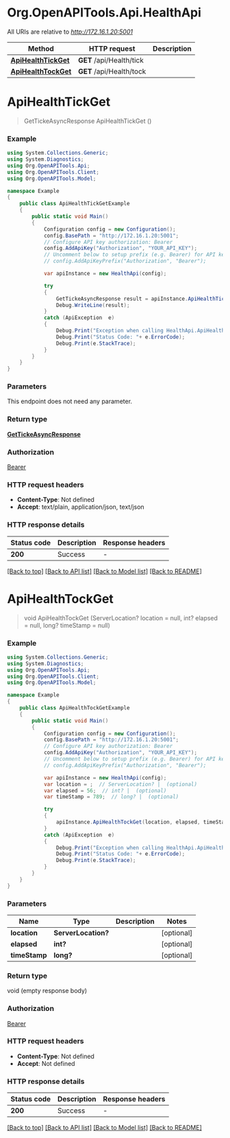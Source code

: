 # Org.OpenAPITools.Api.HealthApi

All URIs are relative to *http://172.16.1.20:5001*

Method | HTTP request | Description
------------- | ------------- | -------------
[**ApiHealthTickGet**](HealthApi.md#apihealthtickget) | **GET** /api/Health/tick | 
[**ApiHealthTockGet**](HealthApi.md#apihealthtockget) | **GET** /api/Health/tock | 


<a name="apihealthtickget"></a>
# **ApiHealthTickGet**
> GetTickeAsyncResponse ApiHealthTickGet ()



### Example
```csharp
using System.Collections.Generic;
using System.Diagnostics;
using Org.OpenAPITools.Api;
using Org.OpenAPITools.Client;
using Org.OpenAPITools.Model;

namespace Example
{
    public class ApiHealthTickGetExample
    {
        public static void Main()
        {
            Configuration config = new Configuration();
            config.BasePath = "http://172.16.1.20:5001";
            // Configure API key authorization: Bearer
            config.AddApiKey("Authorization", "YOUR_API_KEY");
            // Uncomment below to setup prefix (e.g. Bearer) for API key, if needed
            // config.AddApiKeyPrefix("Authorization", "Bearer");

            var apiInstance = new HealthApi(config);

            try
            {
                GetTickeAsyncResponse result = apiInstance.ApiHealthTickGet();
                Debug.WriteLine(result);
            }
            catch (ApiException  e)
            {
                Debug.Print("Exception when calling HealthApi.ApiHealthTickGet: " + e.Message );
                Debug.Print("Status Code: "+ e.ErrorCode);
                Debug.Print(e.StackTrace);
            }
        }
    }
}
```

### Parameters
This endpoint does not need any parameter.

### Return type

[**GetTickeAsyncResponse**](GetTickeAsyncResponse.md)

### Authorization

[Bearer](../README.md#Bearer)

### HTTP request headers

 - **Content-Type**: Not defined
 - **Accept**: text/plain, application/json, text/json

### HTTP response details
| Status code | Description | Response headers |
|-------------|-------------|------------------|
| **200** | Success |  -  |

[[Back to top]](#) [[Back to API list]](../README.md#documentation-for-api-endpoints) [[Back to Model list]](../README.md#documentation-for-models) [[Back to README]](../README.md)

<a name="apihealthtockget"></a>
# **ApiHealthTockGet**
> void ApiHealthTockGet (ServerLocation? location = null, int? elapsed = null, long? timeStamp = null)



### Example
```csharp
using System.Collections.Generic;
using System.Diagnostics;
using Org.OpenAPITools.Api;
using Org.OpenAPITools.Client;
using Org.OpenAPITools.Model;

namespace Example
{
    public class ApiHealthTockGetExample
    {
        public static void Main()
        {
            Configuration config = new Configuration();
            config.BasePath = "http://172.16.1.20:5001";
            // Configure API key authorization: Bearer
            config.AddApiKey("Authorization", "YOUR_API_KEY");
            // Uncomment below to setup prefix (e.g. Bearer) for API key, if needed
            // config.AddApiKeyPrefix("Authorization", "Bearer");

            var apiInstance = new HealthApi(config);
            var location = ;  // ServerLocation? |  (optional) 
            var elapsed = 56;  // int? |  (optional) 
            var timeStamp = 789;  // long? |  (optional) 

            try
            {
                apiInstance.ApiHealthTockGet(location, elapsed, timeStamp);
            }
            catch (ApiException  e)
            {
                Debug.Print("Exception when calling HealthApi.ApiHealthTockGet: " + e.Message );
                Debug.Print("Status Code: "+ e.ErrorCode);
                Debug.Print(e.StackTrace);
            }
        }
    }
}
```

### Parameters

Name | Type | Description  | Notes
------------- | ------------- | ------------- | -------------
 **location** | **ServerLocation?**|  | [optional] 
 **elapsed** | **int?**|  | [optional] 
 **timeStamp** | **long?**|  | [optional] 

### Return type

void (empty response body)

### Authorization

[Bearer](../README.md#Bearer)

### HTTP request headers

 - **Content-Type**: Not defined
 - **Accept**: Not defined

### HTTP response details
| Status code | Description | Response headers |
|-------------|-------------|------------------|
| **200** | Success |  -  |

[[Back to top]](#) [[Back to API list]](../README.md#documentation-for-api-endpoints) [[Back to Model list]](../README.md#documentation-for-models) [[Back to README]](../README.md)

